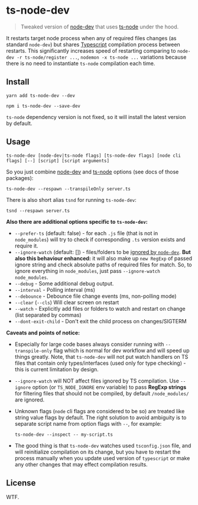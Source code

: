 # ts-node-dev

> Tweaked version of [node-dev](https://github.com/fgnass/node-dev) that uses [ts-node](https://github.com/TypeStrong/ts-node) under the hood.

It restarts target node process when any of required files changes (as standard `node-dev`) but shares [Typescript](https://github.com/Microsoft/TypeScript/) compilation process between restarts. This significantly increases speed of restarting comparing to `node-dev -r ts-node/register ...`, `nodemon -x ts-node ...` variations because there is no need to instantiate `ts-node` compilation each time.

## Install

```
yarn add ts-node-dev --dev
```

```
npm i ts-node-dev --save-dev
```

`ts-node` dependency version is not fixed, so it will install the latest version by default.

## Usage

```
ts-node-dev [node-dev|ts-node flags] [ts-node-dev flags] [node cli flags] [--] [script] [script arguments]
```

So you just combine [node-dev](https://github.com/fgnass/node-dev) and [ts-node](https://github.com/TypeStrong/ts-node) options (see docs of those packages):

```
ts-node-dev --respawn --transpileOnly server.ts
```

There is also short alias `tsnd` for running `ts-node-dev`:

```
tsnd --respawn server.ts
```

**Also there are additional options specific to `ts-node-dev`:**

- `--prefer-ts` (default: false) - for each `.js` file (that is not in `node_modules`) will try to check if corresponding `.ts` version exists and require it.
- `--ignore-watch` (default: []) - files/folders to be [ignored by `node-dev`](https://github.com/fgnass/node-dev#ignore-paths). **But also this behaviour enhanced:** it will also make up `new RegExp` of passed ignore string and check absolute paths of required files for match.
  So, to ignore everything in `node_modules`, just pass `--ignore-watch node_modules`.
- `--debug` - Some additional debug output.
- `--interval` - Polling interval (ms)
- `--debounce` - Debounce file change events (ms, non-polling mode)
- `--clear` (`--cls`) Will clear screen on restart
- `--watch` - Explicitly add files or folders to watch and restart on change (list separated by commas)
- `--dont-exit-child` - Don't exit the child process on changes/SIGTERM

**Caveats and points of notice:**

- Especially for large code bases always consider running with `--transpile-only` flag which is normal for dev workflow and will speed up things greatly. Note, that `ts-node-dev` will not put watch handlers on TS files that contain only types/interfaces (used only for type checking) - this is current limitation by design.

- `--ignore-watch` will NOT affect files ignored by TS compilation. Use `--ignore` option (or `TS_NODE_IGNORE` env variable) to pass **RegExp strings** for filtering files that should not be compiled, by default `/node_modules/` are ignored.

- Unknown flags (`node` cli flags are considered to be so) are treated like string value flags by default. The right solution to avoid ambiguity is to separate script name from option flags with `--`, for example:

  ```
  ts-node-dev --inspect -- my-script.ts
  ```

- The good thing is that `ts-node-dev` watches used `tsconfig.json` file, and will reinitialize compilation on its change, but you have to restart the process manually when you update used version of `typescript` or make any other changes that may effect compilation results.

## License

WTF.
